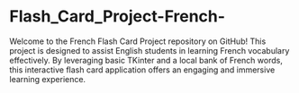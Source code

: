 # Flash_Card_Project-French-
Welcome to the French Flash Card Project repository on GitHub! This project is designed to assist English students in learning French vocabulary effectively. By leveraging basic TKinter and a local bank of French words, this interactive flash card application offers an engaging and immersive learning experience.
